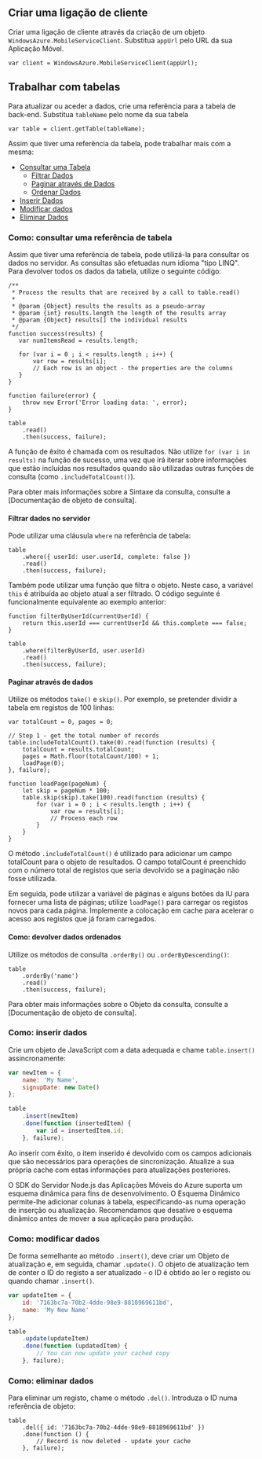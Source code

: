 ## <a name="a-namecreate-clientacreate-a-client-connection"></a><a name="create-client"></a>Criar uma ligação de cliente
Criar uma ligação de cliente através da criação de um objeto `WindowsAzure.MobileServiceClient`.  Substitua `appUrl` pelo URL da sua Aplicação Móvel.

```
var client = WindowsAzure.MobileServiceClient(appUrl);
```

## <a name="a-nametable-referenceawork-with-tables"></a><a name="table-reference"></a>Trabalhar com tabelas
Para atualizar ou aceder a dados, crie uma referência para a tabela de back-end. Substitua `tableName` pelo nome da sua tabela

```
var table = client.getTable(tableName);
```

Assim que tiver uma referência da tabela, pode trabalhar mais com a mesma:

* [Consultar uma Tabela](#querying)
  * [Filtrar Dados](#table-filter)
  * [Paginar através de Dados](#table-paging)
  * [Ordenar Dados](#sorting-data)
* [Inserir Dados](#inserting)
* [Modificar dados](#modifying)
* [Eliminar Dados](#deleting)

### <a name="a-namequeryingahow-to-query-a-table-reference"></a><a name="querying"></a>Como: consultar uma referência de tabela
Assim que tiver uma referência de tabela, pode utilizá-la para consultar os dados no servidor.  As consultas são efetuadas num idioma "tipo LINQ".
Para devolver todos os dados da tabela, utilize o seguinte código:

```
/**
 * Process the results that are received by a call to table.read()
 *
 * @param {Object} results the results as a pseudo-array
 * @param {int} results.length the length of the results array
 * @param {Object} results[] the individual results
 */
function success(results) {
   var numItemsRead = results.length;

   for (var i = 0 ; i < results.length ; i++) {
       var row = results[i];
       // Each row is an object - the properties are the columns
   }
}

function failure(error) {
    throw new Error('Error loading data: ', error);
}

table
    .read()
    .then(success, failure);
```

A função de êxito é chamada com os resultados.  Não utilize `for (var i in results)` na função de sucesso, uma vez que irá iterar sobre informações que estão incluídas nos resultados quando são utilizadas outras funções de consulta (como `.includeTotalCount()`).

Para obter mais informações sobre a Sintaxe da consulta, consulte a [Documentação de objeto de consulta].

#### <a name="a-nametable-filterafiltering-data-on-the-server"></a><a name="table-filter"></a>Filtrar dados no servidor
Pode utilizar uma cláusula `where` na referência de tabela:

```
table
    .where({ userId: user.userId, complete: false })
    .read()
    .then(success, failure);
```

Também pode utilizar uma função que filtra o objeto.  Neste caso, a variável `this` é atribuída ao objeto atual a ser filtrado.  O código seguinte é funcionalmente equivalente ao exemplo anterior:

```
function filterByUserId(currentUserId) {
    return this.userId === currentUserId && this.complete === false;
}

table
    .where(filterByUserId, user.userId)
    .read()
    .then(success, failure);
```

#### <a name="a-nametable-pagingapaging-through-data"></a><a name="table-paging"></a>Paginar através de dados
Utilize os métodos `take()` e `skip()`.  Por exemplo, se pretender dividir a tabela em registos de 100 linhas:

```
var totalCount = 0, pages = 0;

// Step 1 - get the total number of records
table.includeTotalCount().take(0).read(function (results) {
    totalCount = results.totalCount;
    pages = Math.floor(totalCount/100) + 1;
    loadPage(0);
}, failure);

function loadPage(pageNum) {
    let skip = pageNum * 100;
    table.skip(skip).take(100).read(function (results) {
        for (var i = 0 ; i < results.length ; i++) {
            var row = results[i];
            // Process each row
        }
    }
}
```

O método `.includeTotalCount()` é utilizado para adicionar um campo totalCount para o objeto de resultados.  O campo totalCount é preenchido com o número total de registos que seria devolvido se a paginação não fosse utilizada.

Em seguida, pode utilizar a variável de páginas e alguns botões da IU para fornecer uma lista de páginas; utilize `loadPage()` para carregar os registos novos para cada página.  Implemente a colocação em cache para acelerar o acesso aos registos que já foram carregados.

#### <a name="a-namesorting-dataahow-to-return-sorted-data"></a><a name="sorting-data"></a>Como: devolver dados ordenados
Utilize os métodos de consulta `.orderBy()` ou `.orderByDescending()`:

```
table
    .orderBy('name')
    .read()
    .then(success, failure);
```

Para obter mais informações sobre o Objeto da consulta, consulte a [Documentação de objeto de consulta].

### <a name="a-nameinsertingahow-to-insert-data"></a><a name="inserting"></a>Como: inserir dados
Crie um objeto de JavaScript com a data adequada e chame `table.insert()` assincronamente:

```javascript
var newItem = {
    name: 'My Name',
    signupDate: new Date()
};

table
    .insert(newItem)
    .done(function (insertedItem) {
        var id = insertedItem.id;
    }, failure);
```

Ao inserir com êxito, o item inserido é devolvido com os campos adicionais que são necessários para operações de sincronização.  Atualize a sua própria cache com estas informações para atualizações posteriores.

O SDK do Servidor Node.js das Aplicações Móveis do Azure suporta um esquema dinâmica para fins de desenvolvimento.  O Esquema Dinâmico permite-lhe adicionar colunas à tabela, especificando-as numa operação de inserção ou atualização.  Recomendamos que desative o esquema dinâmico antes de mover a sua aplicação para produção.

### <a name="a-namemodifyingahow-to-modify-data"></a><a name="modifying"></a>Como: modificar dados
De forma semelhante ao método `.insert()`, deve criar um Objeto de atualização e, em seguida, chamar `.update()`.  O objeto de atualização tem de conter o ID do registo a ser atualizado - o ID é obtido ao ler o registo ou quando chamar `.insert()`.

```javascript
var updateItem = {
    id: '7163bc7a-70b2-4dde-98e9-8818969611bd',
    name: 'My New Name'
};

table
    .update(updateItem)
    .done(function (updatedItem) {
        // You can now update your cached copy
    }, failure);
```

### <a name="a-namedeletingahow-to-delete-data"></a><a name="deleting"></a>Como: eliminar dados
Para eliminar um registo, chame o método `.del()`.  Introduza o ID numa referência de objeto:

```
table
    .del({ id: '7163bc7a-70b2-4dde-98e9-8818969611bd' })
    .done(function () {
        // Record is now deleted - update your cache
    }, failure);
```


<!--HONumber=Feb17_HO1-->


